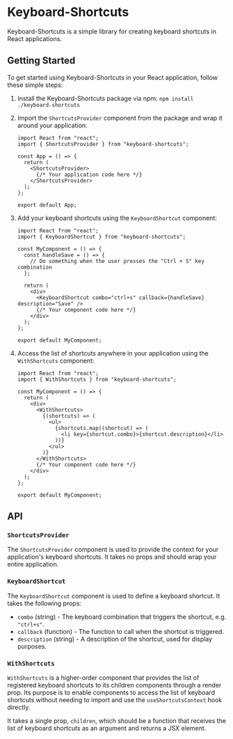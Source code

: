 # Keyboard-Shortcuts

Keyboard-Shortcuts is a simple library for creating keyboard shortcuts in React applications.

## Getting Started

To get started using Keyboard-Shortcuts in your React application, follow these simple steps:

1.  Install the Keyboard-Shortcuts package via npm:
    `npm install ./keyboard-shortcuts`
2.  Import the `ShortcutsProvider` component from the package and wrap it around your application:

    ```
    import React from "react";
    import { ShortcutsProvider } from "keyboard-shortcuts";

    const App = () => {
      return (
        <ShortcutsProvider>
          {/* Your application code here */}
        </ShortcutsProvider>
      );
    };

    export default App;
    ```

3.  Add your keyboard shortcuts using the `KeyboardShortcut` component:

    ```
    import React from "react";
    import { KeyboardShortcut } from "keyboard-shortcuts";

    const MyComponent = () => {
      const handleSave = () => {
        // Do something when the user presses the "Ctrl + S" key combination
      };

      return (
        <div>
          <KeyboardShortcut combo="ctrl+s" callback={handleSave} description="Save" />
          {/* Your component code here */}
        </div>
      );
    };

    export default MyComponent;

    ```

4.  Access the list of shortcuts anywhere in your application using the `WithShortcuts` component:

    ```
    import React from "react";
    import { WithShortcuts } from "keyboard-shortcuts";

    const MyComponent = () => {
      return (
        <div>
          <WithShortcuts>
            {(shortcuts) => (
              <ul>
                {shortcuts.map((shortcut) => (
                  <li key={shortcut.combo}>{shortcut.description}</li>
                ))}
              </ul>
            )}
          </WithShortcuts>
          {/* Your component code here */}
        </div>
      );
    };

    export default MyComponent;

    ```

## API

### `ShortcutsProvider`

The `ShortcutsProvider` component is used to provide the context for your application's keyboard shortcuts. It takes no props and should wrap your entire application.

### `KeyboardShortcut`

The `KeyboardShortcut` component is used to define a keyboard shortcut. It takes the following props:

- `combo` (string) - The keyboard combination that triggers the shortcut, e.g. `"ctrl+s"`.
- `callback` (function) - The function to call when the shortcut is triggered.
- `description` (string) - A description of the shortcut, used for display purposes.

### `WithShortcuts`

`WithShortcuts` is a higher-order component that provides the list of registered keyboard shortcuts to its children components through a render prop. Its purpose is to enable components to access the list of keyboard shortcuts without needing to import and use the `useShortcutsContext` hook directly.

It takes a single prop, `children`, which should be a function that receives the list of keyboard shortcuts as an argument and returns a JSX element.
